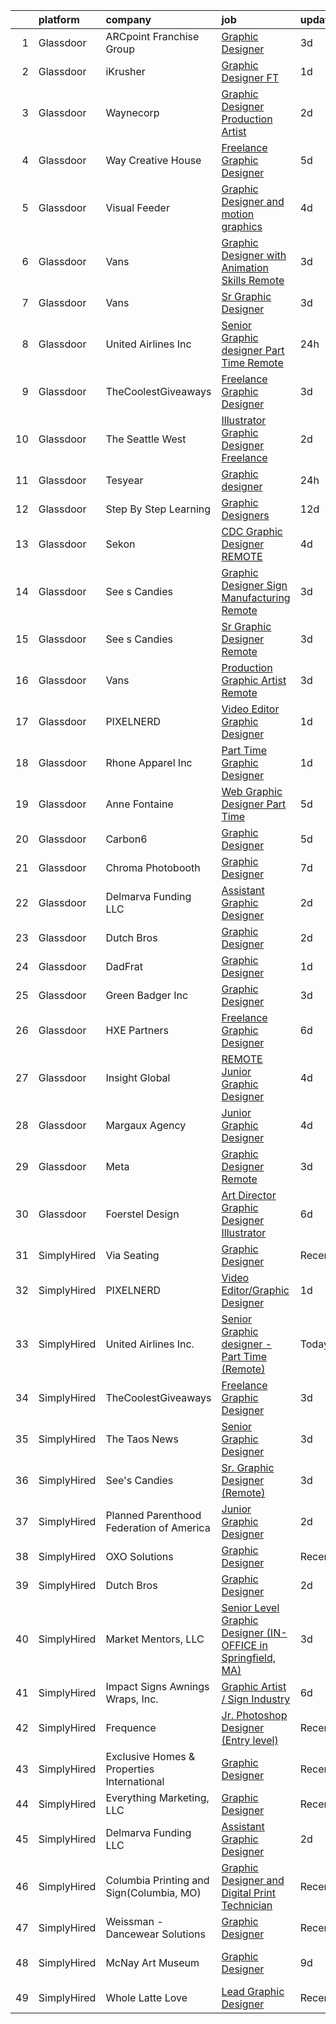 

|    | platform    | company                                    | job                                                                                                                                                                                                                                                                                                                                                                                                                                                                                                                                                                                                                                                                                                                                                                                                                                                                                                    | update_time   | location           |
|---:|:------------|:-------------------------------------------|:-------------------------------------------------------------------------------------------------------------------------------------------------------------------------------------------------------------------------------------------------------------------------------------------------------------------------------------------------------------------------------------------------------------------------------------------------------------------------------------------------------------------------------------------------------------------------------------------------------------------------------------------------------------------------------------------------------------------------------------------------------------------------------------------------------------------------------------------------------------------------------------------------------|:--------------|:-------------------|
|  1 | Glassdoor   | ARCpoint Franchise Group                   | [Graphic Designer](https://www.glassdoor.com/partner/jobListing.htm?pos=125&ao=1136043&s=58&guid=000001830c80110b9e19b1fca4809fa0&src=GD_JOB_AD&t=SR&vt=w&ea=1&cs=1_5b99aa2e&cb=1662362063451&jobListingId=1008111219274&jrtk=3-0-1gc680494klut801-1gc68049ni7lj800-b5bf1af672a820a2-)                                                                                                                                                                                                                                                                                                                                                                                                                                                                                                                                                                                                                 | 3d            | Remote             |
|  2 | Glassdoor   | iKrusher                                   | [Graphic Designer  FT ](https://www.glassdoor.com/partner/jobListing.htm?pos=130&ao=1136043&s=58&guid=000001830c80110b9e19b1fca4809fa0&src=GD_JOB_AD&t=SR&vt=w&ea=1&cs=1_4191dab2&cb=1662362063451&jobListingId=1008115392577&jrtk=3-0-1gc680494klut801-1gc68049ni7lj800-d4b7d4c026e5d229-)                                                                                                                                                                                                                                                                                                                                                                                                                                                                                                                                                                                                            | 1d            | Arcadia, CA        |
|  3 | Glassdoor   | Waynecorp                                  | [Graphic Designer Production Artist](https://www.glassdoor.com/partner/jobListing.htm?pos=127&ao=1136043&s=58&guid=000001830c80110b9e19b1fca4809fa0&src=GD_JOB_AD&t=SR&vt=w&ea=1&cs=1_7f7330fa&cb=1662362063451&jobListingId=1008114790089&jrtk=3-0-1gc680494klut801-1gc68049ni7lj800-1eb4fad849ff06f3-)                                                                                                                                                                                                                                                                                                                                                                                                                                                                                                                                                                                               | 2d            | Remote             |
|  4 | Glassdoor   | Way Creative House                         | [Freelance Graphic Designer](https://www.glassdoor.com/partner/jobListing.htm?pos=129&ao=1136043&s=58&guid=000001830c80110b9e19b1fca4809fa0&src=GD_JOB_AD&t=SR&vt=w&ea=1&cs=1_a49ea5cd&cb=1662362063451&jobListingId=1008104667546&jrtk=3-0-1gc680494klut801-1gc68049ni7lj800-903abf5c7f0cbe57-)                                                                                                                                                                                                                                                                                                                                                                                                                                                                                                                                                                                                       | 5d            | Remote             |
|  5 | Glassdoor   | Visual Feeder                              | [Graphic Designer and motion graphics](https://www.glassdoor.com/partner/jobListing.htm?pos=126&ao=1136043&s=58&guid=000001830c80110b9e19b1fca4809fa0&src=GD_JOB_AD&t=SR&vt=w&ea=1&cs=1_f67eb46b&cb=1662362063451&jobListingId=1008107396991&jrtk=3-0-1gc680494klut801-1gc68049ni7lj800-deaa99bb4fef1c4d-)                                                                                                                                                                                                                                                                                                                                                                                                                                                                                                                                                                                             | 4d            | Remote             |
|  6 | Glassdoor   | Vans                                       | [Graphic Designer with Animation Skills  Remote ](https://www.glassdoor.com/partner/jobListing.htm?pos=121&ao=1136043&s=58&guid=000001830c80110b9e19b1fca4809fa0&src=GD_JOB_AD&t=SR&vt=w&ea=1&cs=1_7b9353d5&cb=1662362063451&jobListingId=1008110714641&jrtk=3-0-1gc680494klut801-1gc68049ni7lj800-a5a8aece521fe8eb-)                                                                                                                                                                                                                                                                                                                                                                                                                                                                                                                                                                                  | 3d            | Charleston, SC     |
|  7 | Glassdoor   | Vans                                       | [Sr  Graphic Designer](https://www.glassdoor.com/partner/jobListing.htm?pos=120&ao=1136043&s=58&guid=000001830c80110b9e19b1fca4809fa0&src=GD_JOB_AD&t=SR&vt=w&ea=1&cs=1_6cfaff18&cb=1662362063451&jobListingId=1008110714645&jrtk=3-0-1gc680494klut801-1gc68049ni7lj800-187dafb01af30ff3-)                                                                                                                                                                                                                                                                                                                                                                                                                                                                                                                                                                                                             | 3d            | Stockton, CA       |
|  8 | Glassdoor   | United Airlines Inc                        | [Senior Graphic designer   Part Time  Remote ](https://www.glassdoor.com/partner/jobListing.htm?pos=109&ao=1136043&s=58&guid=000001830c80110b9e19b1fca4809fa0&src=GD_JOB_AD&t=SR&vt=w&ea=1&cs=1_c20b84f3&cb=1662362063450&jobListingId=1008116194032&jrtk=3-0-1gc680494klut801-1gc68049ni7lj800-f8200d7da462811e-)                                                                                                                                                                                                                                                                                                                                                                                                                                                                                                                                                                                     | 24h           | Winston-Salem, NC  |
|  9 | Glassdoor   | TheCoolestGiveaways                        | [Freelance Graphic Designer](https://www.glassdoor.com/partner/jobListing.htm?pos=115&ao=1136043&s=58&guid=000001830c80110b9e19b1fca4809fa0&src=GD_JOB_AD&t=SR&vt=w&ea=1&cs=1_8912a4c5&cb=1662362063450&jobListingId=1008112220205&jrtk=3-0-1gc680494klut801-1gc68049ni7lj800-eb74c74bdc3c100c-)                                                                                                                                                                                                                                                                                                                                                                                                                                                                                                                                                                                                       | 3d            | Remote             |
| 10 | Glassdoor   | The Seattle West                           | [Illustrator Graphic Designer   Freelance](https://www.glassdoor.com/partner/jobListing.htm?pos=122&ao=1136043&s=58&guid=000001830c80110b9e19b1fca4809fa0&src=GD_JOB_AD&t=SR&vt=w&ea=1&cs=1_799a503a&cb=1662362063451&jobListingId=1008114197926&jrtk=3-0-1gc680494klut801-1gc68049ni7lj800-50612d610ab7d61f-)                                                                                                                                                                                                                                                                                                                                                                                                                                                                                                                                                                                         | 2d            | Remote             |
| 11 | Glassdoor   | Tesyear                                    | [Graphic designer](https://www.glassdoor.com/partner/jobListing.htm?pos=123&ao=1136043&s=58&guid=000001830c80110b9e19b1fca4809fa0&src=GD_JOB_AD&t=SR&vt=w&ea=1&cs=1_3edbb61f&cb=1662362063451&jobListingId=1008116161741&jrtk=3-0-1gc680494klut801-1gc68049ni7lj800-76370b797d7769fd-)                                                                                                                                                                                                                                                                                                                                                                                                                                                                                                                                                                                                                 | 24h           | Remote             |
| 12 | Glassdoor   | Step By Step Learning                      | [Graphic Designers](https://www.glassdoor.com/partner/jobListing.htm?pos=128&ao=1136043&s=58&guid=000001830c80110b9e19b1fca4809fa0&src=GD_JOB_AD&t=SR&vt=w&ea=1&cs=1_97350967&cb=1662362063451&jobListingId=1008089893648&jrtk=3-0-1gc680494klut801-1gc68049ni7lj800-9d5efbbbac5ff951-)                                                                                                                                                                                                                                                                                                                                                                                                                                                                                                                                                                                                                | 12d           | Remote             |
| 13 | Glassdoor   | Sekon                                      | [CDC Graphic Designer   REMOTE](https://www.glassdoor.com/partner/jobListing.htm?pos=114&ao=1136043&s=58&guid=000001830c80110b9e19b1fca4809fa0&src=GD_JOB_AD&t=SR&vt=w&ea=1&cs=1_11ed8b75&cb=1662362063450&jobListingId=1008106121782&jrtk=3-0-1gc680494klut801-1gc68049ni7lj800-f0b83dce37d3bac8-)                                                                                                                                                                                                                                                                                                                                                                                                                                                                                                                                                                                                    | 4d            | Atlanta, GA        |
| 14 | Glassdoor   | See s Candies                              | [Graphic Designer   Sign Manufacturing  Remote ](https://www.glassdoor.com/partner/jobListing.htm?pos=119&ao=1136043&s=58&guid=000001830c80110b9e19b1fca4809fa0&src=GD_JOB_AD&t=SR&vt=w&ea=1&cs=1_1b028b07&cb=1662362063450&jobListingId=1008112341350&jrtk=3-0-1gc680494klut801-1gc68049ni7lj800-59ef4e4758f38f7e-)                                                                                                                                                                                                                                                                                                                                                                                                                                                                                                                                                                                   | 3d            | Abilene, TX        |
| 15 | Glassdoor   | See s Candies                              | [Sr  Graphic Designer  Remote ](https://www.glassdoor.com/partner/jobListing.htm?pos=110&ao=1136043&s=58&guid=000001830c80110b9e19b1fca4809fa0&src=GD_JOB_AD&t=SR&vt=w&ea=1&cs=1_8859c544&cb=1662362063450&jobListingId=1008111619504&jrtk=3-0-1gc680494klut801-1gc68049ni7lj800-e01715df2179d76c-)                                                                                                                                                                                                                                                                                                                                                                                                                                                                                                                                                                                                    | 3d            | Daytona Beach, FL  |
| 16 | Glassdoor   | Vans                                       | [Production Graphic Artist  Remote ](https://www.glassdoor.com/partner/jobListing.htm?pos=124&ao=1136043&s=58&guid=000001830c80110b9e19b1fca4809fa0&src=GD_JOB_AD&t=SR&vt=w&ea=1&cs=1_b1e77fda&cb=1662362063451&jobListingId=1008111619572&jrtk=3-0-1gc680494klut801-1gc68049ni7lj800-8f458e43ca949a13-)                                                                                                                                                                                                                                                                                                                                                                                                                                                                                                                                                                                               | 3d            | Appleton, WI       |
| 17 | Glassdoor   | PIXELNERD                                  | [Video Editor Graphic Designer](https://www.glassdoor.com/partner/jobListing.htm?pos=113&ao=1136043&s=58&guid=000001830c80110b9e19b1fca4809fa0&src=GD_JOB_AD&t=SR&vt=w&ea=1&cs=1_8307bc51&cb=1662362063450&jobListingId=1008115814520&jrtk=3-0-1gc680494klut801-1gc68049ni7lj800-9f0825afa49ec711-)                                                                                                                                                                                                                                                                                                                                                                                                                                                                                                                                                                                                    | 1d            | Remote             |
| 18 | Glassdoor   | Rhone Apparel  Inc                         | [Part Time Graphic Designer](https://www.glassdoor.com/partner/jobListing.htm?pos=116&ao=1136043&s=58&guid=000001830c80110b9e19b1fca4809fa0&src=GD_JOB_AD&t=SR&vt=w&ea=1&cs=1_56556b30&cb=1662362063450&jobListingId=1008115408048&jrtk=3-0-1gc680494klut801-1gc68049ni7lj800-c185a837df15259c-)                                                                                                                                                                                                                                                                                                                                                                                                                                                                                                                                                                                                       | 1d            | Stamford, CT       |
| 19 | Glassdoor   | Anne Fontaine                              | [Web   Graphic Designer  Part Time ](https://www.glassdoor.com/partner/jobListing.htm?pos=105&ao=1110586&s=58&guid=000001830c80110b9e19b1fca4809fa0&src=GD_JOB_AD&t=SR&vt=w&ea=1&cs=1_f1d57090&cb=1662362063450&jobListingId=1008104509355&cpc=9908D8D4413DBB8A&jrtk=3-0-1gc680494klut801-1gc68049ni7lj800-23cc6dd955f97acb--6NYlbfkN0A1yW4rVUtORymw55mWH2MRd7jhOoBOAz3YZ9XiYGcR52HGAZol1zhF17ueCYP6PeGZbqgBFf4cmeQjTTky6_vPc-OoRjfpJT3-wAGZ9Ijh-ZOt2TUtJI5dzhZ1jxD6OV77VobhLSlbSV26j4JKDWyWUv0F4cY85sJGApdTSLpkGCkYj7AYCSMTMAxjn-1jJrLZIGSh2zLUnbMclD0ZXcgCqDYMhB99xrfmHdYIcE65JAu73_qT-V5ruKVPcbBF9E9OlTEQrsBDXW0zJ8AstTVPp3zNWxxBt9V95lqHBcCugEQdqU1iCX4ZycttE01SzepbBp5_H2uU_0lVTC0Vi3hvuCzHoWxHwGvwzO979JHSD_RPhxwQYhwGFS_493kdkqhJLT7xYv3_x8e35YMU2LyYrBdvphWdQlOxthig_MHXOZuYr4oupUi3HYtJH6O0VqKbYcT4Umky6MTFlVaEsERTh_rH3675W74AYae2jNcAg0MuQXvAIjH3nQVb0CWJvFm-PSIOeGZgOA%3D%3D)              | 5d            | Remote             |
| 20 | Glassdoor   | Carbon6                                    | [Graphic Designer](https://www.glassdoor.com/partner/jobListing.htm?pos=104&ao=1110586&s=58&guid=000001830c80110b9e19b1fca4809fa0&src=GD_JOB_AD&t=SR&vt=w&ea=1&cs=1_0c85ce74&cb=1662362063449&jobListingId=1008104173273&cpc=2CAED5C921A5F994&jrtk=3-0-1gc680494klut801-1gc68049ni7lj800-61562116879e3eaa--6NYlbfkN0DcRLCRIXlqrXbrXkrsjdLszf_QETCYnSTCTx511dWxE4VngtRbIn9RKTkW9Vbx63WB45ty78slvGbHEFOIw6NDf4o3qi_zk8oYXE6kkcxiNrS5HDpaYUtP7EJjNcs2KFoP9kpMRuRNeXY4bOA3QG3yKHpzFEGNY1-CgW73246s7iucdm3GJUF994oTGAJ7Ejx8Mh65oNRudwwXLLPDbYEWrfp2pZ1Zm3FzDMZAS-XEvHjsMYpYWke6pnSxij6HOQfWJamF-g8VBXeSmvZQAyIUZhaCBCZacInZGOBXVtzmROtYE5d8VIhCFog9bWw18elZJG64nzaqFj_JwliUI-IZYKieqNQ19WsBLnv3cClagfMvuSPri4K1dSE0LCV6nIhSrmQjTAgO3Z6KoCDu-Npv6pAlVId_X8_u_4VqKbKVrhhfGZwhNhNF7VefJshQGPuyEBFKXkvBH2TyVLkHwelrG-G7kLU2EumaIEMbRNCslC-DgneuUT-g)                                                            | 5d            | Remote             |
| 21 | Glassdoor   | Chroma Photobooth                          | [Graphic Designer](https://www.glassdoor.com/partner/jobListing.htm?pos=112&ao=1136043&s=58&guid=000001830c80110b9e19b1fca4809fa0&src=GD_JOB_AD&t=SR&vt=w&cs=1_54a7e525&cb=1662362063450&jobListingId=1008100125331&jrtk=3-0-1gc680494klut801-1gc68049ni7lj800-8690e838dd17c0ad-)                                                                                                                                                                                                                                                                                                                                                                                                                                                                                                                                                                                                                      | 7d            | Remote             |
| 22 | Glassdoor   | Delmarva Funding LLC                       | [Assistant Graphic Designer](https://www.glassdoor.com/partner/jobListing.htm?pos=101&ao=1110586&s=58&guid=000001830c80110b9e19b1fca4809fa0&src=GD_JOB_AD&t=SR&vt=w&ea=1&cs=1_d1ec72d7&cb=1662362063449&jobListingId=1008114420660&cpc=42BEC95245890617&jrtk=3-0-1gc680494klut801-1gc68049ni7lj800-a3c2b5c0a33b1373--6NYlbfkN0A4hgeKHdLyHgzaskNEvl2xXMVaueUT71iJOYpLYISQUHTwzmwXMv6kC1stTynKFBmMD1iFKJ5DNCahmY_o8V3H-5q9GxMA0pSWSGgMGwwfHC_JH17tfgKZotiie_QsEr3WX2CaTNPiPpt7ncA0aHmTAAFYjOp6qXoys0r7lPSRt2pSGNCJYN0IY5YXPcM8i0oWD8Kys1eAwEbU2lVn-ukpmdkXzMw4X4kJiPV6CCfAKLH4_azfOWx7pH5I60dsIad_qLxAJGB5-gXABsP28xLkZr0muneHMXqwV6dH8hmFrJAtu5uFKbEjN7PIVhTthA3dfdb0INfeGDCjAmoKyUqSIQMlue_BvGyvrMavNbaBHomdHtL400JSGldJ4VvVT8mcfrDmXaQi4VBbsEgwKkEpE-R08_6AWd8oCNIMc44kN0jvKnrIV_fwS3S21YlDrdKQK17a2pleWjJLftsdjKahfQe-6CDiUP24eZrLKNexj17hqocF7t1k5pdXfaVM0wk%3D)                                    | 2d            | Remote             |
| 23 | Glassdoor   | Dutch Bros                                 | [Graphic Designer](https://www.glassdoor.com/partner/jobListing.htm?pos=108&ao=1136043&s=58&guid=000001830c80110b9e19b1fca4809fa0&src=GD_JOB_AD&t=SR&vt=w&cs=1_ad835a04&cb=1662362063450&jobListingId=1008113457485&jrtk=3-0-1gc680494klut801-1gc68049ni7lj800-34008c6d2d97d7c9-)                                                                                                                                                                                                                                                                                                                                                                                                                                                                                                                                                                                                                      | 2d            | Oregon             |
| 24 | Glassdoor   | DadFrat                                    | [Graphic Designer](https://www.glassdoor.com/partner/jobListing.htm?pos=107&ao=1136043&s=58&guid=000001830c80110b9e19b1fca4809fa0&src=GD_JOB_AD&t=SR&vt=w&ea=1&cs=1_091d3594&cb=1662362063450&jobListingId=1008115427926&jrtk=3-0-1gc680494klut801-1gc68049ni7lj800-51e25d26853c7c9b-)                                                                                                                                                                                                                                                                                                                                                                                                                                                                                                                                                                                                                 | 1d            | Remote             |
| 25 | Glassdoor   | Green Badger  Inc                          | [Graphic Designer](https://www.glassdoor.com/partner/jobListing.htm?pos=103&ao=1110586&s=58&guid=000001830c80110b9e19b1fca4809fa0&src=GD_JOB_AD&t=SR&vt=w&ea=1&cs=1_597bc663&cb=1662362063449&jobListingId=1008110589188&cpc=AC285F3A3ECA6BB0&jrtk=3-0-1gc680494klut801-1gc68049ni7lj800-7995dc5d9298c900--6NYlbfkN0CO3DEfAY9A68AIVwcxeRGvQUfeLcLgbZIyCfLEHxv2SUABPt3EZ5sYxWP_jFyXwMODW0VzRb-m1R_P6fOWQ7JjZnM95Sbw1G71cgi15OYrPKgUySesr6OhGk713re_NmtJgMSLFHTIVYF-f0pGB9RkjL48Ae5WZE5pzr1yXsDkBA4xV60o2Nrq9DvQo7EBDFQituFRSgboD0Emh6p_J9QN5CZ0roNM5qePbashWu52geU8cE290DcX8iJa55VI-MUndpjIZ9dFQULcT25arA4REO2i7qmLQGCELyR7Qd9sjatABEHEkBNLj5GB_V5kV6q8-uIyPXEiiKbWnwhi_tot0z49LVl455JHnGquvnLQQbshzOerJgrrprTqHld3FED5oobiN3WI1ENOCIuJ0YRnhR0ENby70kWEukgbU72nYdSPO3qSH7W9gVtTonBoliMp0G594FHu6x8wt50Ab6s-b-F5rRehMlfDDB-YnruTfnR1xS0nYSrYNRfpctGg2UY%3D)                                              | 3d            | Remote             |
| 26 | Glassdoor   | HXE Partners                               | [Freelance Graphic Designer](https://www.glassdoor.com/partner/jobListing.htm?pos=117&ao=1136043&s=58&guid=000001830c80110b9e19b1fca4809fa0&src=GD_JOB_AD&t=SR&vt=w&ea=1&cs=1_5b43cddf&cb=1662362063450&jobListingId=1008101505024&jrtk=3-0-1gc680494klut801-1gc68049ni7lj800-7135aea3e10c5d56-)                                                                                                                                                                                                                                                                                                                                                                                                                                                                                                                                                                                                       | 6d            | Remote             |
| 27 | Glassdoor   | Insight Global                             | [REMOTE Junior Graphic Designer](https://www.glassdoor.com/partner/jobListing.htm?pos=106&ao=1110586&s=58&guid=000001830c80110b9e19b1fca4809fa0&src=GD_JOB_AD&t=SR&vt=w&cs=1_25498168&cb=1662362063449&jobListingId=1008106886005&cpc=9908D8D4413DBB8A&jrtk=3-0-1gc680494klut801-1gc68049ni7lj800-45496df61d6fa0e4--6NYlbfkN0BKkHZu3wF05EeDimN_p6sYpKCMArvwa95YdH7UpkaBCqc7l59Erwqcm87s8bKO7is9mvV1tr8npeQ1L1BoncWLXZO4J42ei-KFFFfHzk79dbpSSeLnJXMpQCecMA2wSXyXCHRRTVTdvhTPoOfaE1OtitdISTXlSBT9DsyA4AwwMCnMYBsb4mmIEA7UUQCOTxHYc_0UDLH26aQWLKf63-3OkEAeAab8761u4ap496RJwLrhNKhwp6QlsB6ZmhQiOOv2tBvWhq5-RbO3nj-sXCDUfNGYPim9_JIDPgAT6pdK3FwTKmGJ-RFD1PNqmeCZn0CVJW0Fi0nLMlYYPeit0q-h-DOF9mWxdR0W3btywkn-FeXcNZ806GuOBQb9vBhki9TSUrSU6sA7-XOBuSdCWX-pV_8jryQDz0i-HiiTQCyeoPDng8xakf72qwaMdTCMG289iC98N_Cgz_4YfxzyCfcyAe_7KrqWsKw5FY-a_qMSiw%3D%3D)                                                       | 4d            | Charlotte, NC      |
| 28 | Glassdoor   | Margaux Agency                             | [Junior Graphic Designer](https://www.glassdoor.com/partner/jobListing.htm?pos=118&ao=1136043&s=58&guid=000001830c80110b9e19b1fca4809fa0&src=GD_JOB_AD&t=SR&vt=w&cs=1_e18a46b1&cb=1662362063450&jobListingId=1008106153163&jrtk=3-0-1gc680494klut801-1gc68049ni7lj800-cfd08d1aac8104bb-)                                                                                                                                                                                                                                                                                                                                                                                                                                                                                                                                                                                                               | 4d            | Remote             |
| 29 | Glassdoor   | Meta                                       | [Graphic Designer  Remote ](https://www.glassdoor.com/partner/jobListing.htm?pos=111&ao=1136043&s=58&guid=000001830c80110b9e19b1fca4809fa0&src=GD_JOB_AD&t=SR&vt=w&ea=1&cs=1_743c46c9&cb=1662362063450&jobListingId=1008110714642&jrtk=3-0-1gc680494klut801-1gc68049ni7lj800-b4b2b2fd42397ae0-)                                                                                                                                                                                                                                                                                                                                                                                                                                                                                                                                                                                                        | 3d            | Bellingham, WA     |
| 30 | Glassdoor   | Foerstel Design                            | [Art Director  Graphic Designer  Illustrator](https://www.glassdoor.com/partner/jobListing.htm?pos=102&ao=1110586&s=58&guid=000001830c80110b9e19b1fca4809fa0&src=GD_JOB_AD&t=SR&vt=w&ea=1&cs=1_45d4062d&cb=1662362063449&jobListingId=1008101636559&cpc=8795CF9063CD573D&jrtk=3-0-1gc680494klut801-1gc68049ni7lj800-e06af4f833a0341a--6NYlbfkN0DT5-Szw3YawDSxV9quIo6U-4hdX6FZTICsYskzhzvX7KXzmhQwmQ7cQAIyrChrJYXj5Nz0J77CwmGZWWhj7QO08MorwsFX6WpY-cjRAqd5c5YshXe7t8yi_cAMTx-RLQrWgDv1LNRN_XNQif3bP_uxOt5oqG5pBrUgjeQADqRiTFpifcwWwp0LQb4Tnfbyb-BffD6yC-FuvIVb-ozS_LId9p4Un1PPSakJrqjU4yYfzlRyhY3S8xUkxar3vxmWI-IVGPgG6y7BWkd-xDuHl2F6ll4uSKlGgYzbv5e6NS7EBoOw-qeqjfzLHkdWIDGlcBIftxh93Dk7HLAbP4si1fMTb3z0TX7dQkjznYPVe_K46wpB_3Rjh18XfhInG0YxSddbHFLsbgqiJcDFzUq78aHcLYOHVkPrRWV2R6uNTILUwlk3DhmNK0vIZWy7koz3RdVfuqxB3_81xBDgrBeOiD014XdcettKQ26i0GsiBxk5_wP1Aj7EdxpT2s0gnTWJSbSSIOYd8Wk8AtnNNguiCIz6) | 6d            | Remote             |
| 31 | SimplyHired | Via Seating                                | [Graphic Designer](https://www.simplyhired.com/job/pZcf8eYYEkG9QL-L8Hyz3dGVM8bgAexFW6PqavwYJDTI1E5KI_BvJA?q=graphic+designer)                                                                                                                                                                                                                                                                                                                                                                                                                                                                                                                                                                                                                                                                                                                                                                          | Recently      | Sparks, NV         |
| 32 | SimplyHired | PIXELNERD                                  | [Video Editor/Graphic Designer](https://www.simplyhired.com/job/r4WT4lRWeVm4Cnk_wyLlsUBoDv4XHye3Q7fXLQa6aV72X0jSz2Lqkg?q=graphic+designer)                                                                                                                                                                                                                                                                                                                                                                                                                                                                                                                                                                                                                                                                                                                                                             | 1d            | Remote             |
| 33 | SimplyHired | United Airlines Inc.                       | [Senior Graphic designer - Part Time (Remote)](https://www.simplyhired.com/job/tshnNYwifClycbaWdpYwsuXl963-E_WioTNfUTqtWozWmV6nB8ID8g?q=graphic+designer)                                                                                                                                                                                                                                                                                                                                                                                                                                                                                                                                                                                                                                                                                                                                              | Today         | Winston-Salem, NC  |
| 34 | SimplyHired | TheCoolestGiveaways                        | [Freelance Graphic Designer](https://www.simplyhired.com/job/RLeVriDFQ-0N3S_bXsJCIexmjRXoQ3XP0WH5-IiM4cMpTwLU6dm8JQ?q=graphic+designer)                                                                                                                                                                                                                                                                                                                                                                                                                                                                                                                                                                                                                                                                                                                                                                | 3d            | Remote             |
| 35 | SimplyHired | The Taos News                              | [Senior Graphic Designer](https://www.simplyhired.com/job/haBYmgggUq-MNGlJiK4HL2i3-jy-MHJRQvqRa8Y35Wtii55wBzbMgg?q=graphic+designer)                                                                                                                                                                                                                                                                                                                                                                                                                                                                                                                                                                                                                                                                                                                                                                   | 3d            | Taos, NM           |
| 36 | SimplyHired | See's Candies                              | [Sr. Graphic Designer (Remote)](https://www.simplyhired.com/job/E6trm_yrOxyY09d_yIvFzyphiXaLV6KKhKOFsVXeSsv-_VfZttJMcg?q=graphic+designer)                                                                                                                                                                                                                                                                                                                                                                                                                                                                                                                                                                                                                                                                                                                                                             | 3d            | Daytona Beach, FL  |
| 37 | SimplyHired | Planned Parenthood Federation of America   | [Junior Graphic Designer](https://www.simplyhired.com/job/iyGpgklOFiifAtfklAeLbN-xIBDOJVne8QSlrfymPg2QUOd8yADfuA?q=graphic+designer)                                                                                                                                                                                                                                                                                                                                                                                                                                                                                                                                                                                                                                                                                                                                                                   | 2d            | United States      |
| 38 | SimplyHired | OXO Solutions                              | [Graphic Designer](https://www.simplyhired.com/job/BXUyWLRJM5GqlXxmpwBw-g_A_qs7M6-f7IDZTvQqqHxFROKtKw3p1Q?q=graphic+designer)                                                                                                                                                                                                                                                                                                                                                                                                                                                                                                                                                                                                                                                                                                                                                                          | Recently      | Adobe, AZ          |
| 39 | SimplyHired | Dutch Bros                                 | [Graphic Designer](https://www.simplyhired.com/job/pobGQe_e20PHIvsDQIjpZD-HKGXx3PGhLic16QBWJOaGXAhcXE9O-A?q=graphic+designer)                                                                                                                                                                                                                                                                                                                                                                                                                                                                                                                                                                                                                                                                                                                                                                          | 2d            | Oregon             |
| 40 | SimplyHired | Market Mentors, LLC                        | [Senior Level Graphic Designer (IN-OFFICE in Springfield, MA)](https://www.simplyhired.com/job/FUnmpblbS8FQQovIO9VKTApg2r3zWNNtdzPr0tEHk0xYvhM3cX_-4A?q=graphic+designer)                                                                                                                                                                                                                                                                                                                                                                                                                                                                                                                                                                                                                                                                                                                              | 3d            | Hartford, CT       |
| 41 | SimplyHired | Impact Signs Awnings Wraps, Inc.           | [Graphic Artist / Sign Industry](https://www.simplyhired.com/job/B38d853MvCLIM7aE48kSRWl3ru0J1Ta_GLb2qo3oDt3sNg8HAOZKGQ?q=graphic+designer)                                                                                                                                                                                                                                                                                                                                                                                                                                                                                                                                                                                                                                                                                                                                                            | 6d            | Sedalia, MO        |
| 42 | SimplyHired | Frequence                                  | [Jr. Photoshop Designer (Entry level)](https://www.simplyhired.com/job/dk_2wWts5Sho9ibIYPoY7yDcDBCvZR4xtjSSYdJQghKdq9mlVvhh-w?q=graphic+designer)                                                                                                                                                                                                                                                                                                                                                                                                                                                                                                                                                                                                                                                                                                                                                      | Recently      | Remote             |
| 43 | SimplyHired | Exclusive Homes & Properties International | [Graphic Designer](https://www.simplyhired.com/job/TDd1Z2TM8HYvZ3xIoDRSW-zquU0aN1LL-3UBH-kdHnkAk5034bWmqA?q=graphic+designer)                                                                                                                                                                                                                                                                                                                                                                                                                                                                                                                                                                                                                                                                                                                                                                          | Recently      | Remote +1 location |
| 44 | SimplyHired | Everything Marketing, LLC                  | [Graphic Designer](https://www.simplyhired.com/job/LKoJ5OyuLi9fK1uX73Gh9QqdxY0wx8RdJD8D372zKShkxvC-A6kXZw?q=graphic+designer)                                                                                                                                                                                                                                                                                                                                                                                                                                                                                                                                                                                                                                                                                                                                                                          | Recently      | Shreveport, LA     |
| 45 | SimplyHired | Delmarva Funding LLC                       | [Assistant Graphic Designer](https://www.simplyhired.com/job/4iOxNQhFrM7zhBH1mvVorZtseJgwZrmV3S74AzGj18Tr13m9r7mGwA?q=graphic+designer)                                                                                                                                                                                                                                                                                                                                                                                                                                                                                                                                                                                                                                                                                                                                                                | 2d            | Remote             |
| 46 | SimplyHired | Columbia Printing and Sign(Columbia, MO)   | [Graphic Designer and Digital Print Technician](https://www.simplyhired.com/job/7Z9EsQzkpd4w4mfBERsP5mbSno0z1zfsBKcAX8hhyQjKFK3I9J7aPg?q=graphic+designer)                                                                                                                                                                                                                                                                                                                                                                                                                                                                                                                                                                                                                                                                                                                                             | Recently      | Columbia, MO       |
| 47 | SimplyHired | Weissman - Dancewear Solutions             | [Graphic Designer](https://www.simplyhired.com/job/jQuzbDL4Jtn48uXfpP2oPBKK2fqKsPBDtRJcq8-DLk1MueXOTzR-3A?q=graphic+designer)                                                                                                                                                                                                                                                                                                                                                                                                                                                                                                                                                                                                                                                                                                                                                                          | Recently      | St. Louis, MO      |
| 48 | SimplyHired | McNay Art Museum                           | [Graphic Designer](https://www.simplyhired.com/job/nh6MnACVBoVzCaTg9q7SiEUsct296efsmz4RG6D751EysuntI9xwvA?q=graphic+designer)                                                                                                                                                                                                                                                                                                                                                                                                                                                                                                                                                                                                                                                                                                                                                                          | 9d            | San Antonio, TX    |
| 49 | SimplyHired | Whole Latte Love                           | [Lead Graphic Designer](https://www.simplyhired.com/job/qEhaicdnSwLRDuBS2Wlq1N26qOYDukRvfqxHRtRkUBU_D_8vSUiJIg?q=graphic+designer)                                                                                                                                                                                                                                                                                                                                                                                                                                                                                                                                                                                                                                                                                                                                                                     | Recently      | Rochester, NY      |